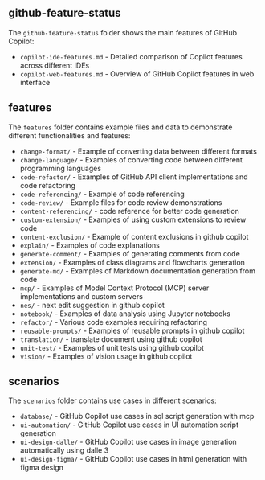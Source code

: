 ## github-feature-status

The `github-feature-status` folder shows the main features of GitHub Copilot:

- `copilot-ide-features.md` - Detailed comparison of Copilot features across different IDEs
- `copilot-web-features.md` - Overview of GitHub Copilot features in web interface

## features

The `features` folder contains example files and data to demonstrate different functionalities and features:

- `change-format/` - Example of converting data between different formats
- `change-language/` - Examples of converting code between different programming languages
- `code-refactor/` - Examples of GitHub API client implementations and code refactoring
- `code-referencing/` - Example of code referencing
- `code-review/` - Example files for code review demonstrations
- `content-referencing/` - code reference for better code generation
- `custom-extension/` - Examples of using custom extensions to review code
- `content-exclusion/` - Example of content exclusions in github copilot
- `explain/` - Examples of code explanations
- `generate-comment/` - Examples of generating comments from code
- `extension/` - Examples of class diagrams and flowcharts generation
- `generate-md/` - Examples of Markdown documentation generation from code
- `mcp/` - Examples of Model Context Protocol (MCP) server implementations and custom servers
- `nes/` - next edit suggestion in github copilot       
- `notebook/` - Examples of data analysis using Jupyter notebooks
- `refactor/` - Various code examples requiring refactoring
- `reusable-prompts/` - Examples of reusable prompts in github copilot
- `translation/` - translate document using github copilot
- `unit-test/` - Examples of unit tests using github copilot
- `vision/` - Examples of vision usage in github copilot

## scenarios

The `scenarios` folder contains use cases in different scenarios:
- `database/` - GitHub Copilot use cases in sql script generation with mcp
- `ui-automation/` - GitHub Copilot use cases in UI automation script generation
- `ui-design-dalle/` - GitHub Copilot use cases in image generation automatically using dalle 3
- `ui-design-figma/` - GitHub Copilot use cases in html generation with figma design



